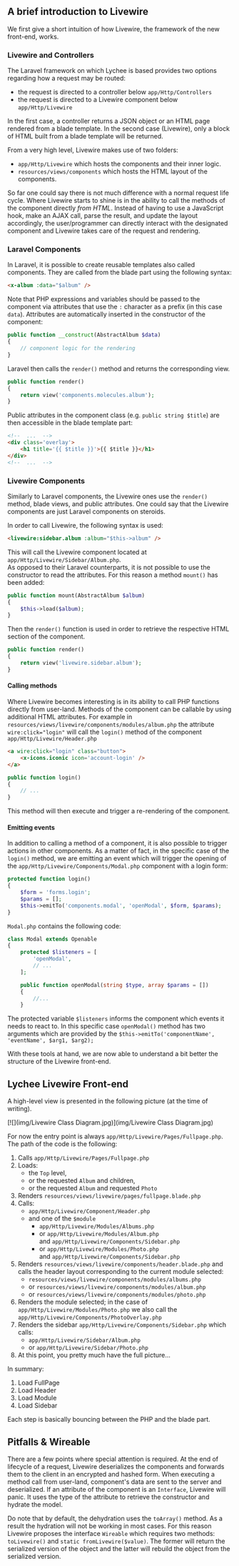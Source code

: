 ## A brief introduction to Livewire

We first give a short intuition of how Livewire, the framework of the new front-end, works.

### Livewire and Controllers

The Laravel framework on which Lychee is based provides two options regarding how a request may be routed:

- the request is directed to a controller below `app/Http/Controllers`
- the request is directed to a Livewire component below `app/Http/Livewire`

In the first case, a controller returns a JSON object or an HTML page rendered from a blade template.
In the second case (Livewire), only a block of HTML built from a blade template will be returned.

From a very high level, Livewire makes use of two folders:

- `app/Http/Livewire` which hosts the components and their inner logic.
- `resources/views/components` which hosts the HTML layout of the components.

So far one could say there is not much difference with a normal request life cycle. Where Livewire starts to shine is in the ability to call the methods of the component directly _from HTML_. Instead of having to use a JavaScript hook, make an AJAX call, parse the result, and update the layout accordingly, the user/programmer can directly interact with the designated component and Livewire takes care of the request and rendering.

### Laravel Components

In Laravel, it is possible to create reusable templates also called components. They are called from the blade part using the following syntax:
```html
<x-album :data="$album" />
```
Note that PHP expressions and variables should be passed to the component via attributes that use the `:` character as a prefix (in this case `data`).
Attributes are automatically inserted in the constructor of the component:
```php
public function __construct(AbstractAlbum $data)
{
	// component logic for the rendering
}
```
Laravel then calls the `render()` method and returns the corresponding view.
```php
public function render()
{
	return view('components.molecules.album');
}

```
Public attributes in the component class (e.g. `public string $title`) are then accessible in the blade template part:
```html
<!--  ...  -->
<div class='overlay'>
	<h1 title='{{ $title }}'>{{ $title }}</h1>
</div>
<!--  ...  -->
```

### Livewire Components

Similarly to Laravel components, the Livewire ones use the `render()` method, blade views, and public attributes.
One could say that the Livewire components are just Laravel components on steroids.

In order to call Livewire, the following syntax is used:
```html
<livewire:sidebar.album :album="$this->album" />
```
This will call the Livewire component located at `app/Http/Livewire/Sidebar/Album.php`.  
As opposed to their Laravel counterparts, it is not possible to use the constructor to read the attributes.
For this reason a method `mount()` has been added:
```php
public function mount(AbstractAlbum $album)
{
	$this->load($album);
}
```
Then the `render()` function is used in order to retrieve the respective HTML section of the component.
```php
public function render()
{
	return view('livewire.sidebar.album');
}
```

#### Calling methods

Where Livewire becomes interesting is in its ability to call PHP functions directly from user-land.
Methods of the component can be callable by using additional HTML attributes.
For example in `resources/views/livewire/components/modules/album.php` the attribute `wire:click="login"`
will call the `login()` method of the component `app/Http/Livewire/Header.php`
```html
<a wire:click="login" class="button">
	<x-icons.iconic icon='account-login' />
</a>
```
```php
public function login()
{
	// ...
}
```
This method will then execute and trigger a re-rendering of the component.

#### Emitting events

In addition to calling a method of a component,
it is also possible to trigger actions in other components.
As a matter of fact, in the specific case of the `login()` method,
we are emitting an event which will trigger the opening of the `app/Http/Livewire/Components/Modal.php` component with a login form:
```php
protected function login()
{
	$form = 'forms.login';
	$params = [];
	$this->emitTo('components.modal', 'openModal', $form, $params);
}
```
`Modal.php` contains the following code:
```php
class Modal extends Openable
{
	protected $listeners = [
		'openModal',
		// ...
	];

	public function openModal(string $type, array $params = [])
	{
		//...
	}
```
The protected variable `$listeners` informs the component which events it needs to react to.
In this specific case `openModal()` method has two arguments which are provided by the `$this->emitTo('componentName', 'eventName', $arg1, $arg2);`

With these tools at hand, we are now able to understand a bit better the structure of the Livewire front-end.

## Lychee Livewire Front-end

A high-level view is presented in the following picture (at the time of writing).

[![](img/Livewire Class Diagram.jpg)](img/Livewire Class Diagram.jpg)

For now the entry point is always `app/Http/Livewire/Pages/Fullpage.php`.
The path of the code is the following:

1. Calls `app/Http/Livewire/Pages/Fullpage.php`
2. Loads:
	- the `Top` level,
	- or the requested `Album` and children,
	- or the requested `Album` and requested `Photo`
3. Renders `resources/views/livewire/pages/fullpage.blade.php`
4. Calls:
	-  `app/Http/Livewire/Component/Header.php`
	- and one of the `$module`
		- `app/Http/Livewire/Modules/Albums.php`  
		- or `app/Http/Livewire/Modules/Album.php`  
		and `app/Http/Livewire/Components/Sidebar.php`
		- or `app/Http/Livewire/Modules/Photo.php`  
		and `app/Http/Livewire/Components/Sidebar.php`
5. Renders `resources/views/livewire/components/header.blade.php`
	and calls the header layout corresponding to the current module selected:
	- `resources/views/livewire/components/modules/albums.php`
	- or `resources/views/livewire/components/modules/album.php`
	- or `resources/views/livewire/components/modules/photo.php`
6. Renders the module selected; in the case of 
	`app/Http/Livewire/Modules/Photo.php` we also call the
	`app/Http/Livewire/Components/PhotoOverlay.php`
7. Renders the sidebar `app/Http/Livewire/Components/Sidebar.php`
	which calls:
	- `app/Http/Livewire/Sidebar/Album.php`
	- or `app/Http/Livewire/Sidebar/Photo.php`
8. At this point, you pretty much have the full picture...

In summary:

1. Load FullPage
2. Load Header
3. Load Module
4. Load Sidebar

Each step is basically bouncing between the PHP and the blade part.

## Pitfalls & Wireable

There are a few points where special attention is required. At the end of lifecycle of a request,
Livewire deserializes the components and forwards them to the client in an encrypted and hashed form.
When executing a method call from user-land, component's data are sent to the server and deserialized.
If an attribute of the component is an `Interface`, Livewire will panic. It uses the type of the attribute
to retrieve the constructor and hydrate the model.

Do note that by default, the dehydration uses the `toArray()` method. As a result the hydration will not be working in most cases.
For this reason Livewire proposes the interface `Wireable` which requires two methods: `toLivewire()` and `static fromLivewire($value)`.
The former will return the serialized version of the object and the latter will rebuild the object from the serialized version.

